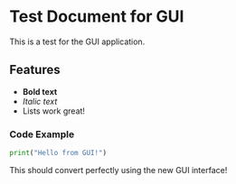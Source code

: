 # Test Document for GUI

This is a test for the GUI application.

## Features
- **Bold text**
- *Italic text*  
- Lists work great!

### Code Example
```python
print("Hello from GUI!")
```

This should convert perfectly using the new GUI interface!
